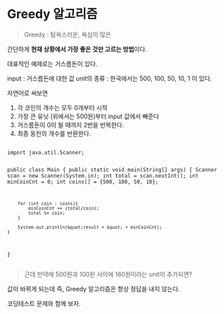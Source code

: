<h1 id="greedy-알고리즘">Greedy 알고리즘</h1>
<blockquote>
<p>Greedy : 탐욕스러운, 욕심이 많은</p>
</blockquote>
<p>간단하게 <strong>현재 상황에서 가장 좋은 것만 고르는 방법</strong>이다.</p>
<p>대표적인 예제로는 거스름돈이 있다.</p>
<p>input : 거스름돈에 대한 값
unit의 종류 : 한국에서는 500, 100, 50, 10, 1 이 있다.</p>
<p>자연어로 써보면</p>
<ol>
<li>각 코인의 개수는 모두 0개부터 시작</li>
<li>가장 큰 유닛 (위에서는 500원)부터 input 값에서 빼준다</li>
<li>거스름돈이 0이 될 때까지 2번을 반복한다.</li>
<li>최종 동전의 개수를 반환한다.</li>
</ol>
<p><img alt="" src="https://velog.velcdn.com/images/jojehuni_9759/post/d0ffb306-ce22-4729-9589-a0a77738e194/image.png" /></p>
<pre><code class="language-java">import java.util.Scanner;

public class Main
{
    public static void main(String[] args) {
        Scanner scan = new Scanner(System.in);
        int total = scan.nextInt();
        int minCoinCnt = 0;
        int coins[] = {500, 100, 50, 10};

        for (int coin : coins){
            minCoinCnt += (total/coin);
            total %= coin;
        }

        System.out.println(&quot;result = &quot; + minCoinCnt);
    }
}</code></pre>
<blockquote>
<p>근데 만약에 500원과 100원 사이에 160원이라는 unit이 추가되면?</p>
</blockquote>
<p>값이 바뀌게 되는데 즉, Greedy 알고리즘은 항상 정답을 내지 않는다.</p>
<p>코딩테스트 문제와 함께 보자.</p>